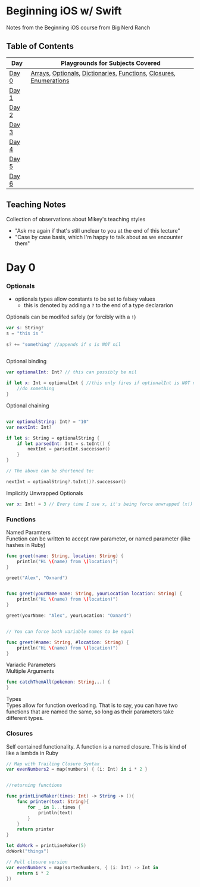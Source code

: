 # Beginning iOS w/ Swift

Notes from the Beginning iOS course from Big Nerd Ranch

## Table of Contents

|  Day | Playgrounds for Subjects Covered  | 
|---|---|
| [Day 0](#day-0)  | [Arrays](./arrays.playground/section-1.swift), [Optionals](./optionals.playground/section-1.swift), [Dictionaries](./dictionaries.playground/section-1.swift), [Functions](./functions.playground/section-1.swift), [Closures](./closures.playground/section-1.swift), [Enumerations](./enumerations.playground/section-1.swift) | 
|[Day 1](#day-1)||
|[Day 2](#day-2)||
|[Day 3](#day-3)||
|[Day 4](#day-4)||
|[Day 5](#day-5)||
|[Day 6](#day-6)||

## Teaching Notes
Collection of observations about Mikey's teaching styles  

- "Ask me again if that's still unclear to you at the end of this lecture"
- "Case by case basis, which I'm happy to talk about as we encounter them"


# Day 0

### Optionals
* optionals types allow constants to be set to falsey values
	* this is denoted by adding a `?` to the end of a type declararion

Optionals can be modifed safely (or forcibly with a `!`)

```swift
var s: String?
s = "this is "
	
s? += "something" //appends if s is NOT nil
	
```

Optional binding

```swift
var optionalInt: Int? // this can possibly be nil

if let x: Int = optionalInt { //this only fires if optionalInt is NOT nil
    //do something
}
```

Optional chaining

```swift

var optionalString: Int? = "10"
var nextInt: Int?

if let s: String = optionalString {
    if let parsedInt: Int = s.toInt() {
        nextInt = parsedInt.successor()
    }
}

// The above can be shortened to:

nextInt = optinalString?.toInt()?.successor()

```

Implicitly Unwrapped Optionals

```swift
var x: Int! = 3 // Every time I use x, it's being force unwrapped (x!)

```

### Functions


Named Paramters  
Function can be written to accept raw parameter, or named parameter (like hashes in Ruby)

```swift
func greet(name: String, location: String) {
    println("Hi \(name) from \(location)")
}

greet("Alex", "Oxnard")


func greet(yourName name: String, yourLocation location: String) {
    println("Hi \(name) from \(location)")
}

greet(yourName: "Alex", yourLocation: "Oxnard")


// You can force both variable names to be equal

func greet(#name: String, #location: String) {
    println("Hi \(name) from \(location)")
}

```

Variadic Parameters  
Multiple Arguments  

```swift
func catchThemAll(pokemon: String...) {
}
```

Types  
Types allow for function overloading. That is to say, you can have two functions that are  named the same, so long as their parameters take different types.  

### Closures
Self contained functionality. A function is a named closure. This is kind of like a lambda in Ruby


```swift
// Map with Trailing Closure Syntax
var evenNumbers2 = map(numbers) { (i: Int) in i * 2 }


//returning functions

func printLineMaker(times: Int) -> String -> (){
    func printer(text: String){
        for _ in 1...times {
            println(text)
        }
    }
    return printer
}

let doWork = printLineMaker(5)
doWork("things")

// Full closure version
var evenNumbers = map(sortedNumbers, { (i: Int) -> Int in
    return i * 2
})

```
